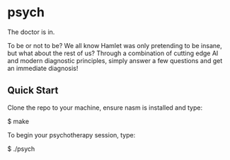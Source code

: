# psych

The doctor is in.

To be or not to be? We all know Hamlet was only pretending to be insane, but what about the rest of us? Through a combination of cutting edge AI and modern diagnostic principles, simply answer a few questions and get an immediate diagnosis!

## Quick Start

Clone the repo to your machine, ensure nasm is installed and type:

$ make

To begin your psychotherapy session, type:

$ ./psych
